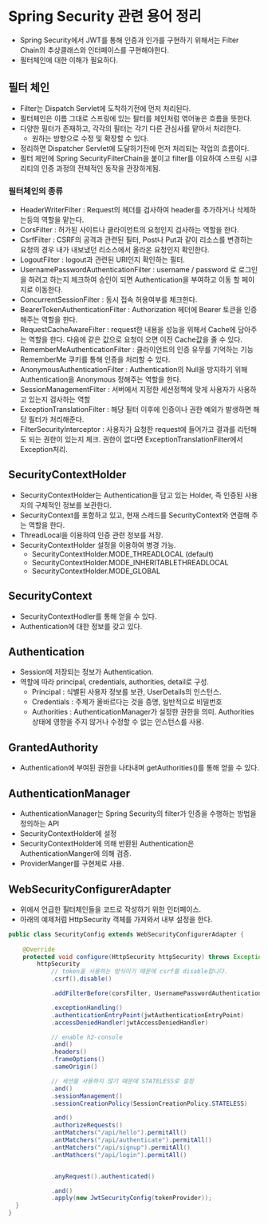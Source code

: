 # Spring Security 관련 용어 정리
- Spring Security에서 JWT를 통해 인증과 인가를 구현하기 위해서는 Filter Chain의 추상클래스와 인터페이스를 구현해야한다.
- 필터체인에 대한 이해가 필요하다.

## 필터 체인
- Filter는 Dispatch Servlet에 도착하기전에 먼저 처리된다.
- 필터체인은 이름 그대로 스프링에 있는 필터를 체인처럼 엮어놓은 흐름을 뜻한다.
- 다양한 필터가 존재하고, 각각의 필터는 각기 다른 관심사를 맡아서 처리한다.
    + 원하는 방향으로 수정 및 확장할 수 있다.
- 정리하면 Dispatcher Servlet에 도달하기전에 먼저 처리되는 작업의 흐름이다.
- 필터 체인에 Spring SecurityFilterChain을 붙이고 filter를 이요하여 스프링 시큐리티의 인증 과정의 전체적인 동작을 관장하게됨.

### 필터체인의 종류
- HeaderWriterFilter : Request의 헤더를 검사하여 header를 추가하거나 삭제하는등의 역할을 맡는다.
- CorsFilter : 허가된 사이트나 클라이언트의 요청인지 검사하는 역할을 한다.
- CsrfFilter : CSRF의 공격과 관련된 필터, Post나 Put과 같이 리소스를 변경하는 요청의 경우 내가 내보냈던 리소스에서 올라온 요청인지 확인한다.
- LogoutFilter : logout과 관련된 URI인지 확인하는 필터.
- UsernamePasswordAuthenticationFilter : username / password 로 로그인을 하려고 하는지 체크하여 승인이 되면 Authentication을 부여하고 이동 할 페이지로 이동한다.
- ConcurrentSessionFilter : 동시 접속 허용여부를 체크한다.
- BearerTokenAuthenticationFilter : Authorization 헤더에 Bearer 토큰을 인증해주는 역할을 한다.
- RequestCacheAwareFilter : request한 내용을 성능을 위해서 Cache에 담아주는 역할을 한다. 다음에 같은 값으로 요청이 오면 이전 Cache값을 줄 수 있다.
- RememberMeAuthenticationFilter : 클라이언트의 인증 유무를 기억하는 기능 RememberMe 쿠키를 통해 인증을 처리할 수 있다.
- AnonymousAuthenticationFilter : Authentication의 Null을 방지하기 위해 Authentication을 Anonymous 정해주는 역할을 한다.
- SessionManagementFilter : 서버에서 지정한 세션정책에 맞게 사용자가 사용하고 있는지 검사하는 역할
- ExceptionTranslationFilter : 해당 필터 이후에 인증이나 권한 예외가 발생하면 해당 필터가 처리해준다.
- FilterSecurityInterceptor : 사용자가 요청한 request에 들어가고 결과를 리턴해도 되는 권한이 있는지 체크. 권한이 없다면 ExceptionTranslationFilter에서 Exception처리.

## SecurityContextHolder
- SecurityContextHolder는 Authentication을 담고 있는 Holder, 즉 인증된 사용자의 구체적인 정보를 보관한다.
- SecurityContext를 포함하고 있고, 현재 스레드를 SecurityContext와 연결해 주는 역할을 한다.
- ThreadLocal을 이용하여 인증 관련 정보를 저장.
- SecurityContextHolder 설정을 이용하여 병경 가능.
    + SecurityContextHolder.MODE_THREADLOCAL (default)
    + SecurityContextHolder.MODE_INHERITABLETHREADLOCAL
    + SecurityContextHolder.MODE_GLOBAL
    
## SecurityContext
- SecurityContextHodler를 통해 얻을 수 있다.
- Authentication에 대한 정보를 갖고 있다.

## Authentication
- Session에 저장되는 정보가 Authentication.
- 역할에 따라 principal, credentials, authorities, detail로 구성.
    + Principal : 식별된 사용자 정보를 보관, UserDetails의 인스턴스.
    + Credentials : 주체가 올바르다는 것을 증명, 일반적으로 비밀번호
    + Authorities : AuthenticationManager가 설정한 권한을 의미. Authorities 상태에 영향을 주지 않거나 수정할 수 없는 인스턴스를 사용.
    
## GrantedAuthority
- Authentication에 부여된 권한을 나타내며 getAuthorities()를 통해 얻을 수 있다.

## AuthenticationManager
- AuthenticationManager는 Spring Security의 filter가 인증을 수행하는 방법을 정의하는 API
- SecurityContextHolder에 설정
- SecurityContextHolder에 의해 반환된 Authentication은 AuthenticationManger에 의해 검증.
- ProviderManger를 구현체로 사용.

## WebSecurityConfigurerAdapter
- 위에서 언급한 필터체인들을 코드로 작성하기 위한 인터페이스.
- 아래의 예제처럼 HttpSecurity 객체를 가져와서 내부 설정을 한다.

```java
public class SecurityConfig extends WebSecurityConfigurerAdapter { 
    
    @Override
    protected void configure(HttpSecurity httpSecurity) throws Exception { 
        httpSecurity
            // token을 사용하는 방식이기 때문에 csrf를 disable합니다.
            .csrf().disable()

            .addFilterBefore(corsFilter, UsernamePasswordAuthenticationFilter.class)

            .exceptionHandling()
            .authenticationEntryPoint(jwtAuthenticationEntryPoint)
            .accessDeniedHandler(jwtAccessDeniedHandler)

            // enable h2-console
            .and()
            .headers()
            .frameOptions()
            .sameOrigin()

            // 세션을 사용하지 않기 때문에 STATELESS로 설정
            .and()
            .sessionManagement()
            .sessionCreationPolicy(SessionCreationPolicy.STATELESS)

            .and()
            .authorizeRequests()
            .antMatchers("/api/hello").permitAll()
            .antMatchers("/api/authenticate").permitAll()
            .antMatchers("/api/signup").permitAll()
            .antMathcers("/api/login").permitAll()


            .anyRequest().authenticated()

            .and()
            .apply(new JwtSecurityConfig(tokenProvider));
  }
}
```